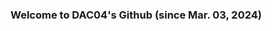 ### Welcome to DAC04's Github (since Mar. 03, 2024)

<!--
**DAC04/DAC04** is a ✨ _special_ ✨ repository because its `README.md` (this file) appears on your GitHub profile.

Here are some ideas to get you started:

- 🔭 I’m currently working on ...
- 🌱 I’m currently learning phython.
- 👯 I’m looking to collaborate on ...
- 🤔 I’m looking for help with ...
- 💬 Ask me about ...
- 📫 How to reach me: My hometown is Myeongji in Busan, and now I'm living at the dormitary in Jinju.
- 😄 Pronouns: ...
- ⚡ Fun fact: ...
-->
